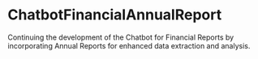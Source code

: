 # ChatbotFinancialAnnualReport
Continuing the development of the Chatbot for Financial Reports by incorporating Annual Reports for enhanced data extraction and analysis.
